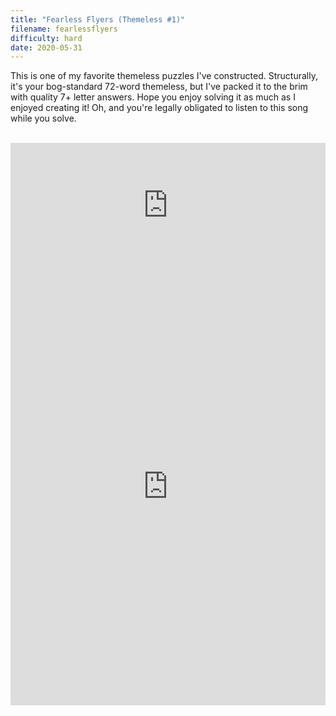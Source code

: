 ```yaml
---
title: "Fearless Flyers (Themeless #1)"
filename: fearlessflyers
difficulty: hard
date: 2020-05-31
---
```


This is one of my favorite themeless puzzles I've constructed. Structurally, it's your bog-standard 72-word themeless, but I've packed it to the brim with quality 7+ letter answers. Hope you enjoy solving it as much as I enjoyed creating it! Oh, and you're legally obligated to listen to this song while you solve.<br/><br/>

<iframe width="100%" height="200" src="https://www.youtube.com/embed/8P-y0mD442I" frameborder="0" allow="accelerometer; autoplay; encrypted-media; gyroscope; picture-in-picture" allowfullscreen></iframe><br/>

<iframe height="700" width="100%" allowfullscreen="true" style="border:none;width: 100% !important;position: static;display: block !important;margin: 0 !important;"  name="80a395d458cc73db445abfa4d939b092b4a474d001c5431bf80bbf61485a14ea" src="https://amuselabs.com/pmm/crossword?id=a9735ede&set=80a395d458cc73db445abfa4d939b092b4a474d001c5431bf80bbf61485a14ea&embed=1&compact=1&maxCols=2"></iframe>
